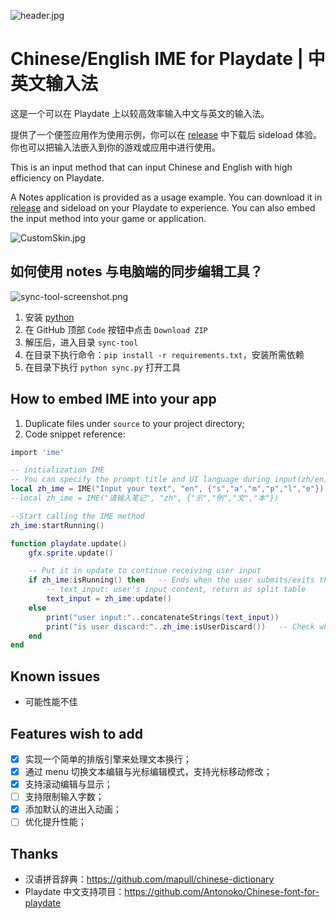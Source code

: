 ![header.jpg](https://github.com/Antonoko/playdate-chinese-IME/blob/main/__asset__/github_header.png?raw=true)

# Chinese/English IME for Playdate | 中英文输入法

这是一个可以在 Playdate 上以较高效率输入中文与英文的输入法。

提供了一个便签应用作为使用示例，你可以在 [release](https://github.com/Antonoko/playdate-chinese-IME/releases/tag/notes) 中下载后 sideload 体验。你也可以把输入法嵌入到你的游戏或应用中进行使用。

This is an input method that can input Chinese and English with high efficiency on Playdate.

A Notes application is provided as a usage example. You can download it in [release](https://github.com/Antonoko/playdate-chinese-IME/releases/tag/notes) and sideload on your Playdate to experience. You can also embed the input method into your game or application.

![CustomSkin.jpg](https://github.com/Antonoko/playdate-chinese-IME/blob/main/__asset__/CustomSkin.png?raw=true)

## 如何使用 notes 与电脑端的同步编辑工具？
![sync-tool-screenshot.png](https://github.com/Antonoko/playdate-chinese-IME/blob/main/__asset__/sync-tool-screenshot.png?raw=true)
1. 安装 [python](https://www.python.org/downloads/release/python-3119/)
2. 在 GitHub 顶部 `Code` 按钮中点击 `Download ZIP`
3. 解压后，进入目录 `sync-tool`
4. 在目录下执行命令：`pip install -r requirements.txt`，安装所需依赖
5. 在目录下执行 `python sync.py` 打开工具

## How to embed IME into your app
1. Duplicate files under `source` to your project directory;
2. Code snippet reference:
```lua
import 'ime'

-- initialization IME
-- You can specify the prompt title and UI language during input(zh/en)
local zh_ime = IME("Input your text", "en", {"s","a","m","p","l","e"})
--local zh_ime = IME("请输入笔记", "zh", {"示","例","文","本"})

--Start calling the IME method
zh_ime:startRunning()

function playdate.update()
    gfx.sprite.update()

    -- Put it in update to continue receiving user input
    if zh_ime:isRunning() then   -- Ends when the user submits/exits the input method
        -- text_input: user's input content, return as split table
        text_input = zh_ime:update()
    else
        print("user input:"..concatenateStrings(text_input))
        print("is user discard:"..zh_ime:isUserDiscard())   -- Check whether the user submitted the content normally or discarded it
    end
end
```

## Known issues
- 可能性能不佳

## Features wish to add
- [x] 实现一个简单的排版引擎来处理文本换行；
- [x] 通过 menu 切换文本编辑与光标编辑模式，支持光标移动修改；
- [x] 支持滚动编辑与显示；
- [ ] 支持限制输入字数；
- [x] 添加默认的进出入动画；
- [ ] 优化提升性能；

## Thanks

- 汉语拼音辞典：https://github.com/mapull/chinese-dictionary
- Playdate 中文支持项目：https://github.com/Antonoko/Chinese-font-for-playdate